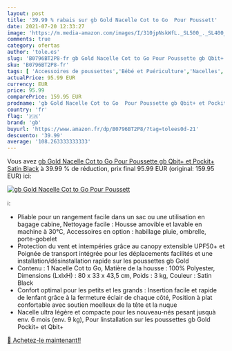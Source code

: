 ```yaml
---
layout: post
title: '39.99 % rabais sur gb Gold Nacelle Cot to Go  Pour Poussett'
date: 2021-07-20 12:33:27
image: 'https://m.media-amazon.com/images/I/310jpNskWfL._SL500_._SL400_.jpg'
comments: true
category: ofertas
author: 'tole.es'
slug: 'B0796BT2P8-fr gb Gold Nacelle Cot to Go Pour Poussette gb Qbit+ et...'
sku: 'B0796BT2P8-fr'
tags: [ 'Accessoires de poussettes','Bébé et Puériculture','Nacelles','Poussettes, landaus et accessoires','gb', ]
actualPrice: 95.99 EUR
currency: EUR
price: 95.99
comparePrice: 159.95 EUR
prodname: 'gb Gold Nacelle Cot to Go  Pour Poussette gb Qbit+ et Pockit+  Satin Black'
country: 'fr'
flag: '🇫🇷'
brand: 'gb'
buyurl: 'https://www.amazon.fr/dp/B0796BT2P8/?tag=tolees0d-21'
descuento: '39.99'
average: '108.263333333333'
---
```


Vous avez [gb Gold Nacelle Cot to Go  Pour Poussette gb Qbit+ et Pockit+  Satin Black](https://www.amazon.fr/dp/B0796BT2P8/?tag=tolees0d-21)  à  39.99 % de réduction, prix final  95.99 EUR (original: 159.95 EUR) ici:

[![gb Gold Nacelle Cot to Go  Pour Poussett](https://m.media-amazon.com/images/I/310jpNskWfL._SL500_._SL400_.jpg)](https://www.amazon.fr/dp/B0796BT2P8/?tag=tolees0d-21)

ℹ️:

- Pliable pour un rangement facile dans un sac ou une utilisation en bagage cabine, Nettoyage facile : Housse amovible et lavable en machine à 30°C, Accessoires en option : habillage pluie, ombrelle, porte-gobelet
- Protection du vent et intempéries grâce au canopy extensible UPF50+ et Poignée de transport intégrée pour les déplacements facilités et une installation/désinstallation rapide sur les poussettes gb Gold
- Contenu : 1 Nacelle Cot to Go, Matière de la housse : 100% Polyester, Dimensions (LxlxH) : 80 x 33 x 43,5 cm, Poids : 3 kg, Couleur : Satin Black
- Confort optimal pour les petits et les grands : Insertion facile et rapide de lenfant grâce à la fermeture éclair de chaque côté, Position à plat confortable avec soutien moelleux de la tête et la nuque
- Nacelle ultra légère et compacte pour les nouveau-nés pesant jusquà env. 6 mois (env. 9 kg), Pour linstallation sur les poussettes gb Gold Pockit+ et Qbit+

[🛒 Achetez-le maintenant!!](https://www.amazon.fr/dp/B0796BT2P8/?tag=tolees0d-21)
